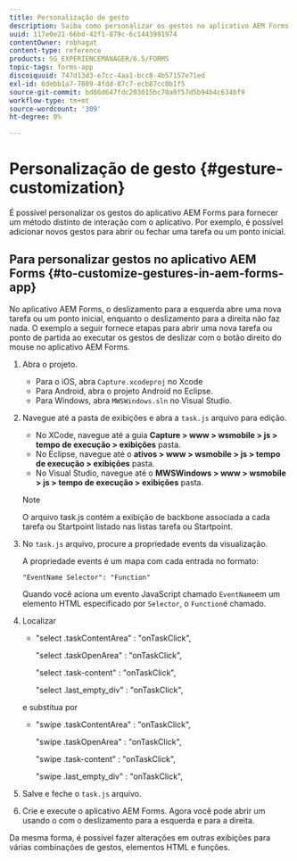 ```yaml
---
title: Personalização de gesto
description: Saiba como personalizar os gestos no aplicativo AEM Forms. É possível personalizar os gestos para fornecer um método distinto de interação com o aplicativo.
uuid: 117e0e21-66bd-42f1-879c-6c1443991974
contentOwner: robhagat
content-type: reference
products: SG_EXPERIENCEMANAGER/6.5/FORMS
topic-tags: forms-app
discoiquuid: 747d13d3-e7cc-4aa1-bcc8-4b57157e71ed
exl-id: 6debb1a7-7889-4fdd-87c7-ecb87cc0b1f5
source-git-commit: bd86d647fdc203015bc70a0f57d5b94b4c634bf9
workflow-type: tm+mt
source-wordcount: '309'
ht-degree: 0%

---
```


# Personalização de gesto {#gesture-customization}

É possível personalizar os gestos do aplicativo AEM Forms para fornecer um método distinto de interação com o aplicativo. Por exemplo, é possível adicionar novos gestos para abrir ou fechar uma tarefa ou um ponto inicial.

## Para personalizar gestos no aplicativo AEM Forms {#to-customize-gestures-in-aem-forms-app}

No aplicativo AEM Forms, o deslizamento para a esquerda abre uma nova tarefa ou um ponto inicial, enquanto o deslizamento para a direita não faz nada. O exemplo a seguir fornece etapas para abrir uma nova tarefa ou ponto de partida ao executar os gestos de deslizar com o botão direito do mouse no aplicativo AEM Forms.

1. Abra o projeto.

   * Para o iOS, abra `Capture.xcodeproj` no Xcode
   * Para Android, abra o projeto Android no Eclipse.
   * Para Windows, abra `MWSWindows.sln` no Visual Studio.

1. Navegue até a pasta de exibições e abra a `task.js` arquivo para edição.

   * No XCode, navegue até a guia **Capture > www > wsmobile > js > tempo de execução > exibições** pasta.
   * No Eclipse, navegue até o **ativos > www > wsmobile > js > tempo de execução > exibições** pasta.
   * No Visual Studio, navegue até o **MWSWindows > www > wsmobile > js > tempo de execução > exibições** pasta.

   >[!NOTE]
   >
   >O arquivo task.js contém a exibição de backbone associada a cada tarefa ou Startpoint listado nas listas tarefa ou Startpoint.

1. No `task.js` arquivo, procure a propriedade events da visualização.

   A propriedade events é um mapa com cada entrada no formato:

   `"EventName Selector": "Function"`

   Quando você aciona um evento JavaScript chamado `EventName`em um elemento HTML especificado por `Selector`, o `Function`é chamado.

1. Localizar

   * &quot;select .taskContentArea&quot; : &quot;onTaskClick&quot;,

     &quot;select .taskOpenArea&quot; : &quot;onTaskClick&quot;,

     &quot;select .task-content&quot; : &quot;onTaskClick&quot;,

     &quot;select .last_empty_div&quot; : &quot;onTaskClick&quot;,

   e substitua por

   * &quot;swipe .taskContentArea&quot; : &quot;onTaskClick&quot;,

     &quot;swipe .taskOpenArea&quot; : &quot;onTaskClick&quot;,

     &quot;swipe .task-content&quot; : &quot;onTaskClick&quot;,

     &quot;swipe .last_empty_div&quot; : &quot;onTaskClick&quot;,

1. Salve e feche o `task.js` arquivo.
1. Crie e execute o aplicativo AEM Forms. Agora você pode abrir um usando o com o deslizamento para a esquerda e para a direita.

Da mesma forma, é possível fazer alterações em outras exibições para várias combinações de gestos, elementos HTML e funções.

